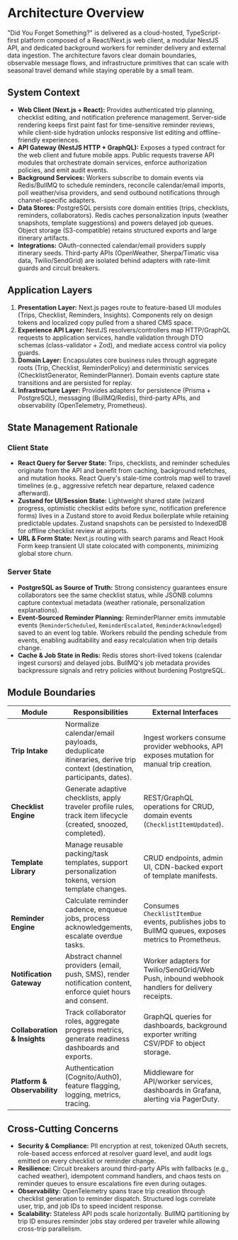 # Architecture Overview

"Did You Forget Something?" is delivered as a cloud-hosted, TypeScript-first platform composed of a React/Next.js web client, a modular NestJS API, and dedicated background workers for reminder delivery and external data ingestion. The architecture favors clear domain boundaries, observable message flows, and infrastructure primitives that can scale with seasonal travel demand while staying operable by a small team.

## System Context

- **Web Client (Next.js + React):** Provides authenticated trip planning, checklist editing, and notification preference management. Server-side rendering keeps first paint fast for time-sensitive reminder reviews, while client-side hydration unlocks responsive list editing and offline-friendly experiences.
- **API Gateway (NestJS HTTP + GraphQL):** Exposes a typed contract for the web client and future mobile apps. Public requests traverse API modules that orchestrate domain services, enforce authorization policies, and emit audit events.
- **Background Services:** Workers subscribe to domain events via Redis/BullMQ to schedule reminders, reconcile calendar/email imports, poll weather/visa providers, and send outbound notifications through channel-specific adapters.
- **Data Stores:** PostgreSQL persists core domain entities (trips, checklists, reminders, collaborators). Redis caches personalization inputs (weather snapshots, template suggestions) and powers delayed job queues. Object storage (S3-compatible) retains structured exports and large itinerary artifacts.
- **Integrations:** OAuth-connected calendar/email providers supply itinerary seeds. Third-party APIs (OpenWeather, Sherpa/Timatic visa data, Twilio/SendGrid) are isolated behind adapters with rate-limit guards and circuit breakers.

## Application Layers

1. **Presentation Layer:** Next.js pages route to feature-based UI modules (Trips, Checklist, Reminders, Insights). Components rely on design tokens and localized copy pulled from a shared CMS space.
2. **Experience API Layer:** NestJS resolvers/controllers map HTTP/GraphQL requests to application services, handle validation through DTO schemas (class-validator + Zod), and mediate access control via policy guards.
3. **Domain Layer:** Encapsulates core business rules through aggregate roots (Trip, Checklist, ReminderPolicy) and deterministic services (ChecklistGenerator, ReminderPlanner). Domain events capture state transitions and are persisted for replay.
4. **Infrastructure Layer:** Provides adapters for persistence (Prisma + PostgreSQL), messaging (BullMQ/Redis), third-party APIs, and observability (OpenTelemetry, Prometheus).

## State Management Rationale

### Client State
- **React Query for Server State:** Trips, checklists, and reminder schedules originate from the API and benefit from caching, background refetches, and mutation hooks. React Query's stale-time controls map well to travel timelines (e.g., aggressive refetch near departure, relaxed cadence afterward).
- **Zustand for UI/Session State:** Lightweight shared state (wizard progress, optimistic checklist edits before sync, notification preference forms) lives in a Zustand store to avoid Redux boilerplate while retaining predictable updates. Zustand snapshots can be persisted to IndexedDB for offline checklist review at airports.
- **URL & Form State:** Next.js routing with search params and React Hook Form keep transient UI state colocated with components, minimizing global store churn.

### Server State
- **PostgreSQL as Source of Truth:** Strong consistency guarantees ensure collaborators see the same checklist status, while JSONB columns capture contextual metadata (weather rationale, personalization explanations).
- **Event-Sourced Reminder Planning:** ReminderPlanner emits immutable events (`ReminderScheduled`, `ReminderEscalated`, `ReminderAcknowledged`) saved to an event log table. Workers rebuild the pending schedule from events, enabling auditability and easy recalculation when trip details change.
- **Cache & Job State in Redis:** Redis stores short-lived tokens (calendar ingest cursors) and delayed jobs. BullMQ's job metadata provides backpressure signals and retry policies without burdening PostgreSQL.

## Module Boundaries

| Module | Responsibilities | External Interfaces |
| --- | --- | --- |
| **Trip Intake** | Normalize calendar/email payloads, deduplicate itineraries, derive trip context (destination, participants, dates). | Ingest workers consume provider webhooks, API exposes mutation for manual trip creation. |
| **Checklist Engine** | Generate adaptive checklists, apply traveler profile rules, track item lifecycle (created, snoozed, completed). | REST/GraphQL operations for CRUD, domain events (`ChecklistItemUpdated`). |
| **Template Library** | Manage reusable packing/task templates, support personalization tokens, version template changes. | CRUD endpoints, admin UI, CDN-backed export of template manifests. |
| **Reminder Engine** | Calculate reminder cadence, enqueue jobs, process acknowledgements, escalate overdue tasks. | Consumes `ChecklistItemDue` events, publishes jobs to BullMQ queues, exposes metrics to Prometheus. |
| **Notification Gateway** | Abstract channel providers (email, push, SMS), render notification content, enforce quiet hours and consent. | Worker adapters for Twilio/SendGrid/Web Push, inbound webhook handlers for delivery receipts. |
| **Collaboration & Insights** | Track collaborator roles, aggregate progress metrics, generate readiness dashboards and exports. | GraphQL queries for dashboards, background exporter writing CSV/PDF to object storage. |
| **Platform & Observability** | Authentication (Cognito/Auth0), feature flagging, logging, metrics, tracing. | Middleware for API/worker services, dashboards in Grafana, alerting via PagerDuty. |

## Cross-Cutting Concerns

- **Security & Compliance:** PII encryption at rest, tokenized OAuth secrets, role-based access enforced at resolver guard level, and audit logs emitted on every checklist or reminder change.
- **Resilience:** Circuit breakers around third-party APIs with fallbacks (e.g., cached weather), idempotent command handlers, and chaos tests on reminder queues to ensure escalations fire even during outages.
- **Observability:** OpenTelemetry spans trace trip creation through checklist generation to reminder dispatch. Structured logs correlate user, trip, and job IDs to speed incident response.
- **Scalability:** Stateless API pods scale horizontally. BullMQ partitioning by trip ID ensures reminder jobs stay ordered per traveler while allowing cross-trip parallelism.

